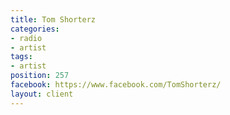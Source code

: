 ```yaml
---
title: Tom Shorterz
categories:
- radio
- artist
tags:
- artist
position: 257
facebook: https://www.facebook.com/TomShorterz/
layout: client
---
```


